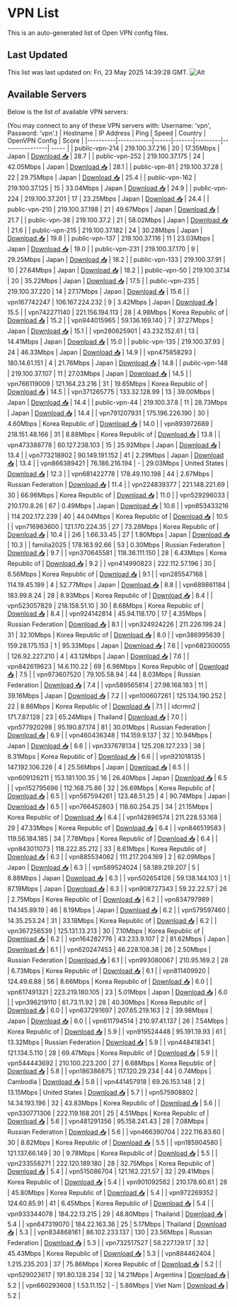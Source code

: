 # VPN List

This is an auto-generated list of Open VPN config files.

## Last Updated

This list was last updated on: Fri, 23 May 2025 14:39:28 GMT.
![Alt](https://repobeats.axiom.co/api/embed/186b98318ef1479477931607c1ad7d823f12451f.svg "Repobeats analytics image")

## Available Servers

Below is the list of available VPN servers:

(You may connect to any of these VPN servers with: Username: 'vpn', Password: 'vpn'.)
| Hostname | IP Address | Ping | Speed | Country | OpenVPN Config | Score |
|----------|------------|------|-------|---------|----------------| ----- |
| public-vpn-214 | 219.100.37.216 | 20 | 17.35Mbps | Japan | [Download 📥](./configs/server_0_JP.ovpn) | 28.7 |
| public-vpn-252 | 219.100.37.175 | 24 | 42.05Mbps | Japan | [Download 📥](./configs/server_1_JP.ovpn) | 28.1 |
| public-vpn-81 | 219.100.37.28 | 22 | 29.75Mbps | Japan | [Download 📥](./configs/server_2_JP.ovpn) | 25.4 |
| public-vpn-162 | 219.100.37.125 | 15 | 33.04Mbps | Japan | [Download 📥](./configs/server_3_JP.ovpn) | 24.9 |
| public-vpn-224 | 219.100.37.201 | 17 | 23.25Mbps | Japan | [Download 📥](./configs/server_4_JP.ovpn) | 24.4 |
| public-vpn-210 | 219.100.37.198 | 21 | 49.67Mbps | Japan | [Download 📥](./configs/server_5_JP.ovpn) | 21.7 |
| public-vpn-38 | 219.100.37.2 | 21 | 58.02Mbps | Japan | [Download 📥](./configs/server_6_JP.ovpn) | 21.6 |
| public-vpn-215 | 219.100.37.182 | 24 | 30.28Mbps | Japan | [Download 📥](./configs/server_7_JP.ovpn) | 19.8 |
| public-vpn-137 | 219.100.37.116 | 11 | 23.03Mbps | Japan | [Download 📥](./configs/server_8_JP.ovpn) | 19.0 |
| public-vpn-231 | 219.100.37.170 | 9 | 29.25Mbps | Japan | [Download 📥](./configs/server_9_JP.ovpn) | 18.2 |
| public-vpn-133 | 219.100.37.91 | 10 | 27.64Mbps | Japan | [Download 📥](./configs/server_10_JP.ovpn) | 18.2 |
| public-vpn-50 | 219.100.37.14 | 20 | 35.22Mbps | Japan | [Download 📥](./configs/server_11_JP.ovpn) | 17.5 |
| public-vpn-235 | 219.100.37.220 | 14 | 27.17Mbps | Japan | [Download 📥](./configs/server_12_JP.ovpn) | 15.6 |
| vpn167742247 | 106.167.224.232 | 9 | 3.42Mbps | Japan | [Download 📥](./configs/server_13_JP.ovpn) | 15.5 |
| vpn742271140 | 221.156.194.113 | 28 | 4.98Mbps | Korea Republic of | [Download 📥](./configs/server_14_KR.ovpn) | 15.2 |
| vpn944015965 | 59.136.169.140 | 7 | 37.27Mbps | Japan | [Download 📥](./configs/server_15_JP.ovpn) | 15.1 |
| vpn280625901 | 43.232.152.61 | 13 | 14.41Mbps | Japan | [Download 📥](./configs/server_16_JP.ovpn) | 15.0 |
| public-vpn-135 | 219.100.37.93 | 24 | 46.33Mbps | Japan | [Download 📥](./configs/server_17_JP.ovpn) | 14.9 |
| vpn475858293 | 180.14.61.151 | 4 | 21.76Mbps | Japan | [Download 📥](./configs/server_18_JP.ovpn) | 14.8 |
| public-vpn-148 | 219.100.37.107 | 11 | 27.03Mbps | Japan | [Download 📥](./configs/server_19_JP.ovpn) | 14.5 |
| vpn766119009 | 121.164.23.216 | 31 | 19.65Mbps | Korea Republic of | [Download 📥](./configs/server_20_KR.ovpn) | 14.5 |
| vpn371265775 | 133.32.128.99 | 13 | 39.00Mbps | Japan | [Download 📥](./configs/server_21_JP.ovpn) | 14.4 |
| public-vpn-44 | 219.100.37.8 | 11 | 28.73Mbps | Japan | [Download 📥](./configs/server_22_JP.ovpn) | 14.4 |
| vpn791207931 | 175.196.226.190 | 30 | 4.60Mbps | Korea Republic of | [Download 📥](./configs/server_23_KR.ovpn) | 14.0 |
| vpn893972689 | 218.151.48.166 | 31 | 8.88Mbps | Korea Republic of | [Download 📥](./configs/server_24_KR.ovpn) | 13.8 |
| vpn473388778 | 60.127.238.103 | 15 | 25.92Mbps | Japan | [Download 📥](./configs/server_25_JP.ovpn) | 13.4 |
| vpn773218902 | 90.149.191.152 | 41 | 2.29Mbps | Japan | [Download 📥](./configs/server_26_JP.ovpn) | 13.4 |
| vpn866389421 | 76.186.216.194 | - | 29.03Mbps | United States | [Download 📥](./configs/server_27_US.ovpn) | 12.3 |
| vpn681422778 | 178.49.110.198 | 44 | 2.67Mbps | Russian Federation | [Download 📥](./configs/server_28_RU.ovpn) | 11.4 |
| vpn224839377 | 221.148.221.69 | 30 | 66.96Mbps | Korea Republic of | [Download 📥](./configs/server_29_KR.ovpn) | 11.0 |
| vpn529296033 | 210.170.8.26 | 67 | 0.49Mbps | Japan | [Download 📥](./configs/server_30_JP.ovpn) | 10.6 |
| vpn853433216 | 114.202.172.239 | 40 | 44.04Mbps | Korea Republic of | [Download 📥](./configs/server_31_KR.ovpn) | 10.5 |
| vpn716983600 | 121.170.224.35 | 27 | 73.28Mbps | Korea Republic of | [Download 📥](./configs/server_32_KR.ovpn) | 10.4 |
| 2i6 | 1.66.33.45 | 27 | 1.80Mbps | Japan | [Download 📥](./configs/server_33_JP.ovpn) | 10.3 |
| familia2025 | 178.163.92.66 | 53 | 0.30Mbps | Russian Federation | [Download 📥](./configs/server_34_RU.ovpn) | 9.7 |
| vpn370645581 | 118.36.111.150 | 28 | 6.43Mbps | Korea Republic of | [Download 📥](./configs/server_35_KR.ovpn) | 9.2 |
| vpn414990823 | 222.112.57.196 | 30 | 6.56Mbps | Korea Republic of | [Download 📥](./configs/server_36_KR.ovpn) | 9.1 |
| vpn285547168 | 114.19.45.199 | 4 | 52.77Mbps | Japan | [Download 📥](./configs/server_37_JP.ovpn) | 8.8 |
| vpn689861184 | 183.99.8.24 | 28 | 8.93Mbps | Korea Republic of | [Download 📥](./configs/server_38_KR.ovpn) | 8.4 |
| vpn523057829 | 218.158.51.10 | 30 | 8.68Mbps | Korea Republic of | [Download 📥](./configs/server_39_KR.ovpn) | 8.4 |
| vpn924142814 | 45.94.118.170 | 17 | 4.35Mbps | Russian Federation | [Download 📥](./configs/server_40_RU.ovpn) | 8.1 |
| vpn324924226 | 211.226.199.24 | 31 | 32.10Mbps | Korea Republic of | [Download 📥](./configs/server_41_KR.ovpn) | 8.0 |
| vpn386995639 | 159.28.175.153 | 1 | 95.33Mbps | Japan | [Download 📥](./configs/server_42_JP.ovpn) | 7.6 |
| vpn682300055 | 126.92.227.210 | 4 | 43.12Mbps | Japan | [Download 📥](./configs/server_43_JP.ovpn) | 7.6 |
| vpn842619623 | 14.6.110.22 | 69 | 6.98Mbps | Korea Republic of | [Download 📥](./configs/server_44_KR.ovpn) | 7.5 |
| vpn973607520 | 79.105.58.94 | 44 | 8.03Mbps | Russian Federation | [Download 📥](./configs/server_45_RU.ovpn) | 7.4 |
| vpn589565814 | 27.98.168.183 | 11 | 39.16Mbps | Japan | [Download 📥](./configs/server_46_JP.ovpn) | 7.2 |
| vpn100607261 | 125.134.190.252 | 22 | 8.86Mbps | Korea Republic of | [Download 📥](./configs/server_47_KR.ovpn) | 7.1 |
| idcrmn2 | 171.7.87.128 | 23 | 65.24Mbps | Thailand | [Download 📥](./configs/server_48_TH.ovpn) | 7.0 |
| vpn577920298 | 95.190.87.174 | 81 | 30.01Mbps | Russian Federation | [Download 📥](./configs/server_49_RU.ovpn) | 6.9 |
| vpn460436348 | 114.159.9.137 | 32 | 10.94Mbps | Japan | [Download 📥](./configs/server_50_JP.ovpn) | 6.6 |
| vpn337678134 | 125.208.127.233 | 38 | 8.31Mbps | Korea Republic of | [Download 📥](./configs/server_51_KR.ovpn) | 6.6 |
| vpn921018135 | 147.192.106.226 | 4 | 25.56Mbps | Japan | [Download 📥](./configs/server_52_JP.ovpn) | 6.5 |
| vpn609126211 | 153.181.100.35 | 16 | 26.40Mbps | Japan | [Download 📥](./configs/server_53_JP.ovpn) | 6.5 |
| vpn152795696 | 112.168.75.86 | 32 | 26.69Mbps | Korea Republic of | [Download 📥](./configs/server_54_KR.ovpn) | 6.5 |
| vpn567594261 | 123.48.51.25 | 4 | 90.74Mbps | Japan | [Download 📥](./configs/server_55_JP.ovpn) | 6.5 |
| vpn766452803 | 118.60.254.25 | 34 | 21.15Mbps | Korea Republic of | [Download 📥](./configs/server_56_KR.ovpn) | 6.4 |
| vpn142896574 | 211.228.53.168 | 29 | 47.33Mbps | Korea Republic of | [Download 📥](./configs/server_57_KR.ovpn) | 6.4 |
| vpn846519583 | 119.56.184.185 | 34 | 7.78Mbps | Korea Republic of | [Download 📥](./configs/server_58_KR.ovpn) | 6.4 |
| vpn843011073 | 118.222.85.212 | 33 | 8.61Mbps | Korea Republic of | [Download 📥](./configs/server_59_KR.ovpn) | 6.3 |
| vpn885534062 | 111.217.204.169 | 2 | 62.09Mbps | Japan | [Download 📥](./configs/server_60_JP.ovpn) | 6.3 |
| vpn589524024 | 58.189.219.207 | 5 | 8.88Mbps | Japan | [Download 📥](./configs/server_61_JP.ovpn) | 6.3 |
| vpn502654126 | 59.138.144.103 | 1 | 87.19Mbps | Japan | [Download 📥](./configs/server_62_JP.ovpn) | 6.3 |
| vpn908727343 | 59.22.22.57 | 26 | 2.75Mbps | Korea Republic of | [Download 📥](./configs/server_63_KR.ovpn) | 6.2 |
| vpn834797989 | 114.145.89.19 | 46 | 8.19Mbps | Japan | [Download 📥](./configs/server_64_JP.ovpn) | 6.2 |
| vpn579597460 | 14.35.253.24 | 31 | 33.18Mbps | Korea Republic of | [Download 📥](./configs/server_65_KR.ovpn) | 6.2 |
| vpn367256539 | 125.131.13.213 | 30 | 7.10Mbps | Korea Republic of | [Download 📥](./configs/server_66_KR.ovpn) | 6.2 |
| vpn164282776 | 43.233.9.107 | 2 | 81.62Mbps | Japan | [Download 📥](./configs/server_67_JP.ovpn) | 6.1 |
| vpn620247453 | 46.228.108.38 | 26 | 2.50Mbps | Russian Federation | [Download 📥](./configs/server_68_RU.ovpn) | 6.1 |
| vpn993080067 | 210.95.169.2 | 28 | 6.73Mbps | Korea Republic of | [Download 📥](./configs/server_69_KR.ovpn) | 6.1 |
| vpn811409920 | 124.49.6.88 | 56 | 8.66Mbps | Korea Republic of | [Download 📥](./configs/server_70_KR.ovpn) | 6.0 |
| vpn617491321 | 223.219.180.105 | 23 | 5.01Mbps | Japan | [Download 📥](./configs/server_71_JP.ovpn) | 6.0 |
| vpn396219110 | 61.73.11.92 | 28 | 40.30Mbps | Korea Republic of | [Download 📥](./configs/server_72_KR.ovpn) | 6.0 |
| vpn637291697 | 207.65.219.163 | 2 | 39.98Mbps | Japan | [Download 📥](./configs/server_73_JP.ovpn) | 6.0 |
| vpn611794514 | 210.97.41.137 | 26 | 7.54Mbps | Korea Republic of | [Download 📥](./configs/server_74_KR.ovpn) | 5.9 |
| vpn919524448 | 95.191.19.93 | 61 | 13.32Mbps | Russian Federation | [Download 📥](./configs/server_75_RU.ovpn) | 5.9 |
| vpn448418341 | 121.134.5.110 | 28 | 69.47Mbps | Korea Republic of | [Download 📥](./configs/server_76_KR.ovpn) | 5.9 |
| vpn544443692 | 210.100.223.200 | 27 | 6.68Mbps | Korea Republic of | [Download 📥](./configs/server_77_KR.ovpn) | 5.8 |
| vpn186386875 | 117.120.29.234 | 44 | 0.74Mbps | Cambodia | [Download 📥](./configs/server_78_KH.ovpn) | 5.8 |
| vpn441457918 | 69.26.153.148 | 2 | 13.15Mbps | United States | [Download 📥](./configs/server_79_US.ovpn) | 5.7 |
| vpn575908802 | 14.34.193.196 | 32 | 43.83Mbps | Korea Republic of | [Download 📥](./configs/server_80_KR.ovpn) | 5.6 |
| vpn330771306 | 222.119.168.201 | 25 | 4.51Mbps | Korea Republic of | [Download 📥](./configs/server_81_KR.ovpn) | 5.6 |
| vpn481291356 | 95.158.241.43 | 28 | 7.08Mbps | Russian Federation | [Download 📥](./configs/server_82_RU.ovpn) | 5.6 |
| vpn466390704 | 222.116.83.60 | 30 | 8.82Mbps | Korea Republic of | [Download 📥](./configs/server_83_KR.ovpn) | 5.5 |
| vpn185904580 | 121.137.66.149 | 30 | 9.78Mbps | Korea Republic of | [Download 📥](./configs/server_84_KR.ovpn) | 5.5 |
| vpn233558271 | 222.120.189.180 | 28 | 32.75Mbps | Korea Republic of | [Download 📥](./configs/server_85_KR.ovpn) | 5.4 |
| vpn515086704 | 121.162.221.57 | 32 | 29.41Mbps | Korea Republic of | [Download 📥](./configs/server_86_KR.ovpn) | 5.4 |
| vpn901092562 | 210.178.60.61 | 28 | 45.80Mbps | Korea Republic of | [Download 📥](./configs/server_87_KR.ovpn) | 5.4 |
| vpn972269352 | 124.60.85.91 | 41 | 6.45Mbps | Korea Republic of | [Download 📥](./configs/server_88_KR.ovpn) | 5.4 |
| vpn933344078 | 184.22.13.215 | 29 | 48.80Mbps | Thailand | [Download 📥](./configs/server_89_TH.ovpn) | 5.4 |
| vpn647319070 | 184.22.163.36 | 25 | 5.17Mbps | Thailand | [Download 📥](./configs/server_90_TH.ovpn) | 5.3 |
| vpn834868161 | 86.102.233.137 | 130 | 23.56Mbps | Russian Federation | [Download 📥](./configs/server_91_RU.ovpn) | 5.3 |
| vpn732517527 | 58.227.139.17 | 32 | 45.43Mbps | Korea Republic of | [Download 📥](./configs/server_92_KR.ovpn) | 5.3 |
| vpn884462404 | 1.215.235.203 | 37 | 75.86Mbps | Korea Republic of | [Download 📥](./configs/server_93_KR.ovpn) | 5.2 |
| vpn529023617 | 191.80.128.234 | 32 | 14.21Mbps | Argentina | [Download 📥](./configs/server_94_AR.ovpn) | 5.2 |
| vpn660293608 | 1.53.11.152 | - | 5.86Mbps | Viet Nam | [Download 📥](./configs/server_95_VN.ovpn) | 5.2 |
